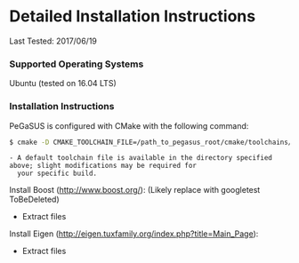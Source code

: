 # Detailed Installation Instructions

Last Tested: 2017/06/19





### Supported Operating Systems
Ubuntu (tested on 16.04 LTS)


### Installation Instructions

PeGaSUS is configured with CMake with the following command:
```sh
$ cmake -D CMAKE_TOOLCHAIN_FILE=/path_to_pegasus_root/cmake/toolchains/your_toolchain.cmake /path_to_pegasus_root
```
	- A default toolchain file is available in the directory specified above; slight modifications may be required for
	  your specific build.





Install Boost (http://www.boost.org/): (Likely replace with googletest ToBeDeleted)
- Extract files

Install Eigen (http://eigen.tuxfamily.org/index.php?title=Main_Page):
- Extract files


